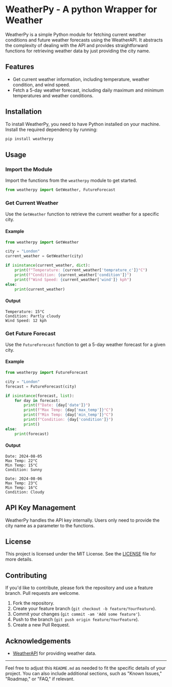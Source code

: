 # WeatherPy - A python Wrapper for Weather 

WeatherPy is a simple Python module for fetching current weather conditions and future weather forecasts using the WeatherAPI. It abstracts the complexity of dealing with the API and provides straightforward functions for retrieving weather data by just providing the city name.

## Features

- Get current weather information, including temperature, weather condition, and wind speed.
- Fetch a 5-day weather forecast, including daily maximum and minimum temperatures and weather conditions.

## Installation

To install WeatherPy, you need to have Python installed on your machine. Install the required dependency by running:

```bash
pip install weatherpy
```

## Usage

### Import the Module

Import the functions from the `weatherpy` module to get started.

```python
from weatherpy import GetWeather, FutureForecast
```

### Get Current Weather

Use the `GetWeather` function to retrieve the current weather for a specific city.

#### Example

```python
from weatherpy import GetWeather

city = "London"
current_weather = GetWeather(city)

if isinstance(current_weather, dict):
    print(f"Temperature: {current_weather['temprature_c']}°C")
    print(f"Condition: {current_weather['condition']}")
    print(f"Wind Speed: {current_weather['wind']} kph")
else:
    print(current_weather)
```

#### Output

```
Temperature: 15°C
Condition: Partly cloudy
Wind Speed: 12 kph
```

### Get Future Forecast

Use the `FutureForecast` function to get a 5-day weather forecast for a given city.

#### Example

```python
from weatherpy import FutureForecast

city = "London"
forecast = FutureForecast(city)

if isinstance(forecast, list):
    for day in forecast:
        print(f"Date: {day['date']}")
        print(f"Max Temp: {day['max_temp']}°C")
        print(f"Min Temp: {day['min_temp']}°C")
        print(f"Condition: {day['condition']}")
        print()
else:
    print(forecast)
```

#### Output

```
Date: 2024-08-05
Max Temp: 22°C
Min Temp: 15°C
Condition: Sunny

Date: 2024-08-06
Max Temp: 23°C
Min Temp: 16°C
Condition: Cloudy
```

## API Key Management

WeatherPy handles the API key internally. Users only need to provide the city name as a parameter to the functions.

## License

This project is licensed under the MIT License. See the [LICENSE](LICENSE) file for more details.

## Contributing

If you'd like to contribute, please fork the repository and use a feature branch. Pull requests are welcome.

1. Fork the repository.
2. Create your feature branch (`git checkout -b feature/YourFeature`).
3. Commit your changes (`git commit -am 'Add some feature'`).
4. Push to the branch (`git push origin feature/YourFeature`).
5. Create a new Pull Request.

## Acknowledgements

- [WeatherAPI](https://www.weatherapi.com/) for providing weather data.

---

Feel free to adjust this `README.md` as needed to fit the specific details of your project. You can also include additional sections, such as "Known Issues," "Roadmap," or "FAQ," if relevant.